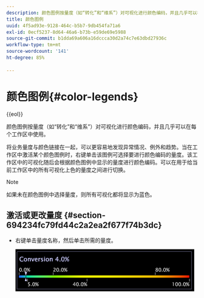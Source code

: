 ```yaml
---
description: 颜色图例按量度（如“转化”和“维系”）对可视化进行颜色编码，并且几乎可以在每个工作区中使用。
title: 颜色图例
uuid: 4f5ad93e-9128-464c-b5b7-9db454fa71a6
exl-id: 0ecf5237-8d64-46a6-b73b-e59de69e5988
source-git-commit: b1dda69a606a16dccca30d2a74c7e63dbd27936c
workflow-type: tm+mt
source-wordcount: '141'
ht-degree: 85%

---
```


# 颜色图例{#color-legends}

{{eol}}

颜色图例按量度（如“转化”和“维系”）对可视化进行颜色编码，并且几乎可以在每个工作区中使用。

将业务量度与颜色链接在一起，可以更容易地发现异常情况、例外和趋势。当在工作区中激活某个颜色图例时，右键单击该图例可选择要进行颜色编码的量度。该工作区中的可视化随后会根据颜色图例中显示的量度进行颜色编码。可以在用于给当前工作区中的所有可视化上色的量度之间进行切换。

>[!NOTE]
>
>如果未在颜色图例中选择量度，则所有可视化都将显示为蓝色。

## 激活或更改量度 {#section-694234fc79fd44c2a2ea2f677f74b3dc}

* 右键单击量度名称，然后单击所需的量度。

   ![](assets/lgd_ColorLegend.png)
